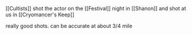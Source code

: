 [[Cultists]] shot the actor on the [[Festival]] night in [[Shanon]] and shot at us in [[Cryomancer's Keep]]

really good shots. can be accurate at about 3/4 mile 